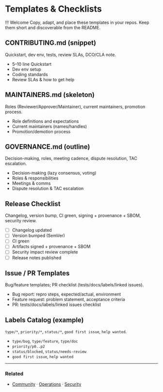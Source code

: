 [//]: # (SPDX-License-Identifier: CC-BY-4.0)

# Templates & Checklists

!!! Welcome
    Copy, adapt, and place these templates in your repos. Keep them short and discoverable from the README.

## CONTRIBUTING.md (snippet)

  Quickstart, dev env, tests, review SLAs, DCO/CLA note.

- 5–10 line Quickstart
- Dev env setup
- Coding standards
- Review SLAs & how to get help

## MAINTAINERS.md (skeleton)

  Roles (Reviewer/Approver/Maintainer), current maintainers, promotion process.

- Role definitions and expectations
- Current maintainers (names/handles)
- Promotion/demotion process

## GOVERNANCE.md (outline)

  Decision-making, roles, meeting cadence, dispute resolution, TAC escalation.

- Decision-making (lazy consensus, voting)
- Roles & responsibilities
- Meetings & comms
- Dispute resolution & TAC escalation

## Release Checklist

  Changelog, version bump, CI green, signing + provenance + SBOM, security review.

- [ ] Changelog updated
- [ ] Version bumped (SemVer)
- [ ] CI green
- [ ] Artifacts signed + provenance + SBOM
- [ ] Security impact review complete
- [ ] Release notes published

## Issue / PR Templates

  Bug/feature templates; PR checklist (tests/docs/labels/linked issues).

- Bug report: repro steps, expected/actual, environment
- Feature request: problem statement, acceptance criteria
- PR: tests/docs/labels/linked issues checklist

## Labels Catalog (example)

  `type/*`, `priority/*`, `status/*`, `good first issue`, `help wanted`.

- `type/bug`, `type/feature`, `type/doc`
- `priority/p0..p2`
- `status/blocked`, `status/needs-review`
- `good first issue`, `help wanted`

---

### Related

- [Community](community.md) · [Operations](operations.md) · [Security](security.md)
